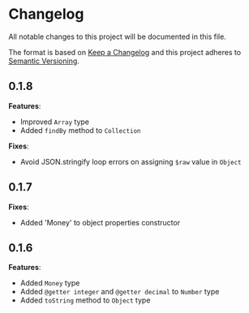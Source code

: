 # Changelog

All notable changes to this project will be documented in this file.

The format is based on [Keep a Changelog](http://keepachangelog.com/en/1.0.0/)
and this project adheres to [Semantic Versioning](http://semver.org/spec/v2.0.0.html).

## 0.1.8

**Features**:

- Improved `Array` type
- Added `findBy` method to `Collection`

**Fixes**:

- Avoid JSON.stringify loop errors on assigning `$raw` value in `Object`

## 0.1.7

**Fixes**:

- Added 'Money' to object properties constructor

## 0.1.6

**Features**:

- Added `Money` type
- Added `@getter integer` and `@getter decimal` to `Number` type
- Added `toString` method to `Object` type
